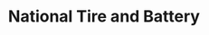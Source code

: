 ---
title: "National Tire and Battery"
url: /culpeper/national-tire-and-battery/
shop: car repair
---